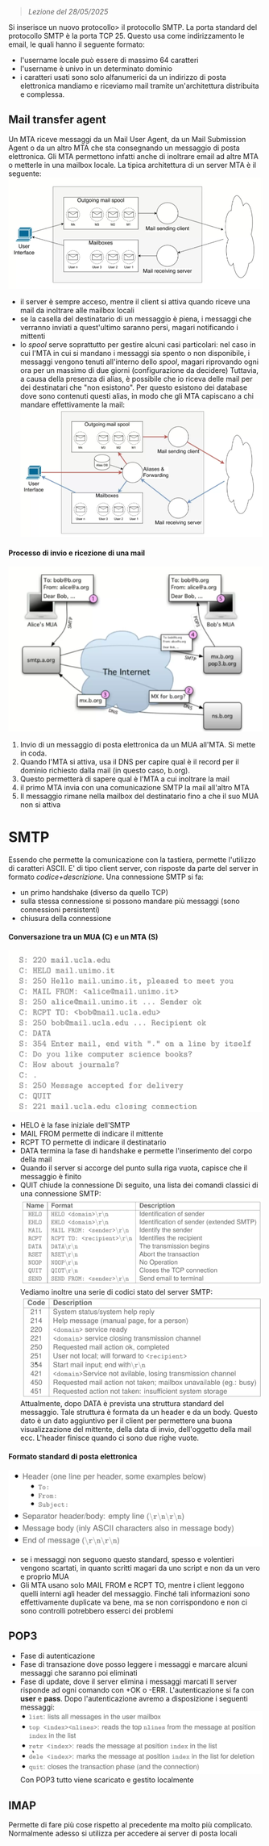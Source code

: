  > *Lezione del 28/05/2025*

Si inserisce un nuovo protocollo> il protocollo SMTP. La porta standard del protocollo SMTP è la porta TCP 25. Questo usa come indirizzamento le email, le quali hanno il seguente formato:

- l'username locale può essere di massimo 64 caratteri
- l'username è univo in un determinato dominio
- i caratteri usati sono solo alfanumerici
da un indirizzo di posta elettronica mandiamo e riceviamo mail tramite un'architettura distribuita e complessa.

## Mail transfer agent
Un MTA riceve messaggi da un Mail User Agent, da un Mail Submission Agent o da un altro MTA che sta consegnando un messaggio di posta elettronica. Gli MTA permettono infatti anche di inoltrare email ad altre MTA o metterle in una mailbox locale.
La tipica architettura di un server MTA è il seguente:
![](Images/Pasted%20image%2020250528124025.png)
- il server è sempre acceso, mentre il client si attiva quando riceve una mail da inoltrare alle mailbox locali
- se la casella del destinatario di un messaggio è piena, i messaggi che verranno inviati a quest'ultimo saranno persi, magari notificando i mittenti
- lo *spool* serve soprattutto per gestire alcuni casi particolari: nel caso in cui l'MTA in cui si mandano i messaggi sia spento o non disponibile, i messaggi vengono tenuti all'interno dello *spool*, magari riprovando ogni ora per un massimo di due giorni (configurazione da decidere)
Tuttavia, a causa della presenza di alias, è possibile che io riceva delle mail per dei destinatari che "non esistono". Per questo esistono dei database dove sono contenuti questi alias, in modo che gli MTA capiscano a chi mandare effettivamente la mail:
![](Images/Pasted%20image%2020250528124822.png)
#### Processo di invio e ricezione di una mail
![](Images/Pasted%20image%2020250528125040.png)
1. Invio di un messaggio di posta elettronica da un MUA all'MTA. Si mette in coda.
2. Quando l'MTA si attiva, usa il DNS per capire qual è il record per il dominio richiesto dalla mail (in questo caso, b.org). 
3. Questo permetterà di sapere qual è l'MTA a cui inoltrare la mail
4. il primo MTA invia con una comunicazione SMTP la mail all'altro MTA
5. Il messaggio rimane nella mailbox del destinatario fino a che il suo MUA non si attiva
# SMTP
Essendo che permette la comunicazione con la tastiera, permette l'utilizzo di caratteri ASCII. E' di tipo client server, con risposte da parte del server in formato *codice+descrizione*. 
Una connessione SMTP si fa:
- un primo handshake (diverso da quello TCP)
- sulla stessa connessione si possono mandare più messaggi (sono connessioni persistenti)
- chiusura della connessione
#### Conversazione tra un MUA (C) e un MTA (S)
![](Images/Pasted%20image%2020250528130424.png)
- HELO è la fase iniziale dell'SMTP
- MAIL FROM permette di indicare il mittente
- RCPT TO permette di indicare il destinatario
- DATA termina la fase di handshake e permette l'inserimento del corpo della mail
- Quando il server si accorge del punto sulla riga vuota, capisce che il messaggio è finito
- QUIT chiude la connessione
Di seguito, una lista dei comandi classici di una connessione SMTP:
![](Images/Pasted%20image%2020250528131041.png)
Vediamo inoltre una serie di codici stato del server SMTP:
![](Images/Pasted%20image%2020250528131146.png)
Attualmente, dopo DATA è prevista una struttura standard del messaggio. Tale struttura è formata da un header e da un body. Questo dato è un dato aggiuntivo per il client per permettere una buona visualizzazione del mittente, della data di invio, dell'oggetto della mail ecc.
L'header finisce quando ci sono due righe vuote. 
#### Formato standard di posta elettronica
![](Images/Pasted%20image%2020250528131730.png)
- se i messaggi non seguono questo standard, spesso e volentieri vengono scartati, in quanto scritti magari da uno script e non da un vero e proprio MUA
- Gli MTA usano solo MAIL FROM e RCPT TO, mentre i client leggono quelli interni agli header del messaggio. Finché tali informazioni sono effettivamente duplicate va bene, ma se non corrispondono e non ci sono controlli potrebbero esserci dei problemi
## POP3
- Fase di autenticazione
- Fase di transazione dove posso leggere i messaggi e marcare alcuni messaggi che saranno poi eliminati
- Fase di update, dove il server elimina i messaggi marcati
Il server risponde ad ogni comando con +OK o -ERR. L'autenticazione si fa con **user** e **pass**. Dopo l'autenticazione avremo a disposizione i seguenti messaggi:
![](Images/Pasted%20image%2020250528134444.png)
Con POP3 tutto viene scaricato e gestito localmente
## IMAP
Permette di fare più cose rispetto al precedente ma molto più complicato. Normalmente adesso si utilizza per accedere ai server di posta locali